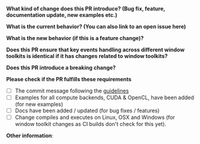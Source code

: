 **What kind of change does this PR introduce? (Bug fix, feature, documentation update, new examples etc.)**


**What is the current behavior? (You can also link to an open issue here)**


**What is the new behavior (if this is a feature change)?**


**Does this PR ensure that key events handling across different window toolkits is identical if it
has changes related to window toolkits?**


**Does this PR introduce a breaking change?**


**Please check if the PR fulfills these requirements**
- [ ] The commit message following the [guidelines](https://github.com/arrayfire/forge/blob/devel/CONTRIBUTING.md#commit-message-format)
- [ ] Examples for all compute backends, CUDA & OpenCL, have been added (for new examples)
- [ ] Docs have been added / updated (for bug fixes / features)
- [ ] Change compiles and executes on Linux, OSX and Windows (for window toolkit changes as CI
  builds don't check for this yet).

**Other information**:
